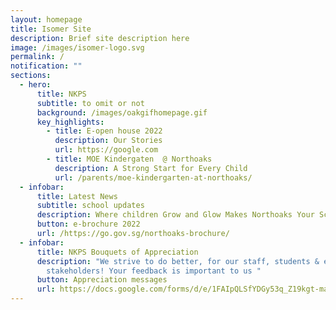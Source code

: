 ```yaml
---
layout: homepage
title: Isomer Site
description: Brief site description here
image: /images/isomer-logo.svg
permalink: /
notification: ""
sections:
  - hero:
      title: NKPS
      subtitle: to omit or not
      background: /images/oakgifhomepage.gif
      key_highlights:
        - title: E-open house 2022
          description: Our Stories
          url: https://google.com
        - title: MOE Kindergaten  @ Northoaks
          description: A Strong Start for Every Child
          url: /parents/moe-kindergarten-at-northoaks/
  - infobar:
      title: Latest News
      subtitle: school updates
      description: Where children Grow and Glow Makes Northoaks Your School Of Choice!
      button: e-brochure 2022
      url: /https://go.gov.sg/northoaks-brochure/
  - infobar:
      title: NKPS Bouquets of Appreciation
      description: "We strive to do better, for our staff, students & even
        stakeholders! Your feedback is important to us "
      button: Appreciation messages
      url: https://docs.google.com/forms/d/e/1FAIpQLSfYDGy53q_Z19kgt-maq_tKplr3voe34Lno9PyozZwLjTRTVw/viewform
---
```

